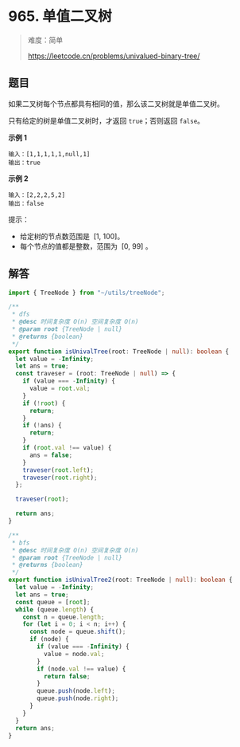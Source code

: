 # 965. 单值二叉树

> 难度：简单
>
> https://leetcode.cn/problems/univalued-binary-tree/

## 题目

如果二叉树每个节点都具有相同的值，那么该二叉树就是单值二叉树。

只有给定的树是单值二叉树时，才返回 `true`；否则返回 `false`。

**示例 1**

```
输入：[1,1,1,1,1,null,1]
输出：true
```

**示例 2**

```
输入：[2,2,2,5,2]
输出：false
```

提示：

- 给定树的节点数范围是  [1, 100]。
- 每个节点的值都是整数，范围为  [0, 99] 。

## 解答

```typescript
import { TreeNode } from "~/utils/treeNode";

/**
 * dfs
 * @desc 时间复杂度 O(n) 空间复杂度 O(n)
 * @param root {TreeNode | null}
 * @returns {boolean}
 */
export function isUnivalTree(root: TreeNode | null): boolean {
  let value = -Infinity;
  let ans = true;
  const traveser = (root: TreeNode | null) => {
    if (value === -Infinity) {
      value = root.val;
    }
    if (!root) {
      return;
    }
    if (!ans) {
      return;
    }
    if (root.val !== value) {
      ans = false;
    }
    traveser(root.left);
    traveser(root.right);
  };

  traveser(root);

  return ans;
}

/**
 * bfs
 * @desc 时间复杂度 O(n) 空间复杂度 O(n)
 * @param root {TreeNode | null}
 * @returns {boolean}
 */
export function isUnivalTree2(root: TreeNode | null): boolean {
  let value = -Infinity;
  let ans = true;
  const queue = [root];
  while (queue.length) {
    const n = queue.length;
    for (let i = 0; i < n; i++) {
      const node = queue.shift();
      if (node) {
        if (value === -Infinity) {
          value = node.val;
        }
        if (node.val !== value) {
          return false;
        }
        queue.push(node.left);
        queue.push(node.right);
      }
    }
  }
  return ans;
}
```
